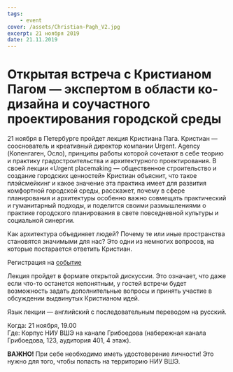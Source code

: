 ```yaml
---
tags:
    - event
cover: /assets/Christian-Pagh_V2.jpg
excerpt: 21 ноября 2019
date: 21.11.2019
---
```


# Открытая встреча с Кристианом Пагом — экспертом в области ко-дизайна и соучастного проектирования городской среды

21 ноября в Петербурге пройдет лекция Кристиана Пага. Кристиан — сооснователь и креативный директор компании Urgent. Agency (Копенгаген, Осло), принципы работы которой сочетают в себе теорию и практику градостроительства и архитектурного проектирования. В своей лекции «Urgent placemaking — общественное строительство и создание городских ценностей» Кристиан объяснит, что такое плэйсмейкинг и какое значение эта практика имеет для развития комфортной городской среды, расскажет, почему в сфере планирования и архитектуры особенно важно совмещать практический и гуманитарный подходы, и поделится своими размышлениями о практике городского планирования в свете повседневной культуры и социальной синергии.

Как архитектура объединяет людей? Почему те или иные пространства становятся значимыми для нас? Это одни из немногих вопросов, на которые постарается ответить Кристиан.

Регистрация на [событие](http://bit.ly/34NvizY)

Лекция пройдет в формате открытой дискуссии. Это означает, что даже если что-то останется непонятным, у гостей встречи будет возможность задать дополнительные вопросы и принять участие в обсуждении выдвинутых Кристианом идей.

Язык лекции — английский с последовательным переводом на русский.

Когда: 21 ноября, 19.00  
Где: Корпус НИУ ВШЭ на канале Грибоедова (набережная канала Грибоедова, 123, аудитория 401, 4 этаж).

**ВАЖНО!** При себе необходимо иметь удостоверение личности! Это нужно для того, чтобы попасть на территорию НИУ ВШЭ.
